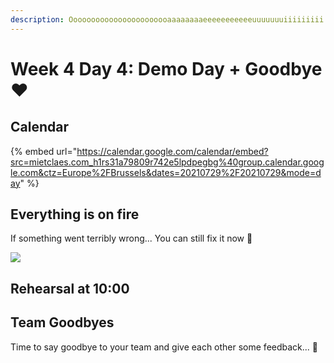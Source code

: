 ```yaml
---
description: Ooooooooooooooooooooooaaaaaaaaeeeeeeeeeeeuuuuuuuiiiiiiiii
---
```


# Week 4 Day 4: Demo Day + Goodbye ❤️

## Calendar

{% embed url="https://calendar.google.com/calendar/embed?src=mietclaes.com_h1rs31a79809r742e5lpdpegbg%40group.calendar.google.com&ctz=Europe%2FBrussels&dates=20210729%2F20210729&mode=day" %}

## Everything is on fire <a href="#09-00-team-only-everything-is-on-fire" id="09-00-team-only-everything-is-on-fire"></a>

If something went terribly wrong... You can still fix it now 😬

![](https://gblobscdn.gitbook.com/assets%2F-LckflnxdoFGRNgQmj50%2F-MDB4oZpt3KfClYBh7DI%2F-MDB4rpoXJ\_KuYkdEyKv%2Felmo.gif?alt=media\&token=bef6e877-8e6c-47b1-b56c-467aca3e1ae7)

## Rehearsal at 10:00



## Team Goodbyes

Time to say goodbye to your team and give each other some feedback... 🥰
